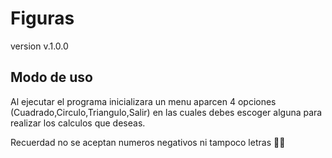 # Figuras
version v.1.0.0
## Modo de uso
Al ejecutar el programa inicializara un menu
aparcen 4 opciones (Cuadrado,Circulo,Triangulo,Salir) en las cuales debes escoger
alguna para realizar los calculos que deseas.

Recuerdad no se aceptan numeros negativos ni tampoco letras 👍🏽

